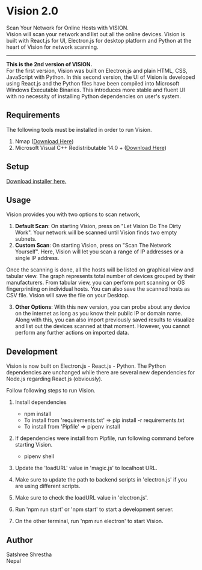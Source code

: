 # Vision 2.0
Scan Your Network for Online Hosts with VISION. <br> Vision will scan your network and list out all the online devices. Vision is built with React.js for UI, Electron.js for desktop platform and Python at the heart of Vision for network scanning. 
<hr>
<b>This is the 2nd version of VISION.</b>  <br>
For the first version, Vision was built on Electron.js and plain HTML, CSS, JavaScript with Python. In this second version, the UI of Vision is developed using React.js and the Python files have been compiled into Microsoft Windows Executable Binaries. This introduces more stable and fluent UI with no necessity of installing Python dependencies on user's system.  

## Requirements
The following tools must be installed in order to run Vision.  
1. Nmap (<a href="https://nmap.org/dist/nmap-7.80-setup.exe" download>Download Here</a>) 
2. Microsoft Visual C++ Redistributable 14.0 + (<a href="https://www.microsoft.com/en-us/download/details.aspx?id=48145" target="_blank">Download Here</a>)

## Setup
<a href="https://drive.google.com/file/d/11-lL1bJE0ssUQEBAOY4xk4qxoD5IGrRS/view?usp=sharing" target="_blank">Download installer here.</a>  

## Usage
Vision provides you with two options to scan network,
  
1. <b>Default Scan</b>: On starting Vision, press on "Let Vision Do The Dirty Work". Your network will be scanned until Vision finds two empty subnets.  
2. <b>Custom Scan</b>: On starting Vision, press on "Scan The Network Yourself". Here, Vision will let you scan a range of IP addresses or a single IP address.  
  
Once the scanning is done, all the hosts will be listed on graphical view and tabular view. The graph represents total number of devices grouped by their manufacturers. From tabular view, you can perform port scanning or OS fingerprinting on individual hosts. You can also save the scanned hosts as CSV file. Vision will save the file on your Desktop.  
  
3. <b>Other Options</b>: With this new version, you can probe about any device on the internet as long as you know their public IP or domain name. Along with this, you can also import previously saved results to visualize and list out the devices scanned at that moment. However, you cannot perform any further actions on imported data.  

## Development
Vision is now built on Electron.js - React.js - Python. The Python dependencies are unchanged while there are several new dependencies for Node.js regarding React.js (obviously).  
  
Follow following steps to run Vision.  
1. Install dependencies  
    - npm install  
    - To install from 'requirements.txt' => pip install -r requirements.txt  
    - To install from 'Pipfile' => pipenv install  
  
2. If dependencies were install from Pipfile, run following command before starting Vision.  
    - pipenv shell  

3. Update the 'loadURL' value in 'magic.js' to localhost URL.  

4. Make sure to update the path to backend scripts  in 'electron.js' if you are using different scripts.  

5. Make sure to check the loadURL value in 'electron.js'.  

6. Run 'npm run start' or 'npm start' to start a development server.  

7. On the other terminal, run 'npm run electron' to start Vision.

## Author
Satshree Shrestha  
Nepal
